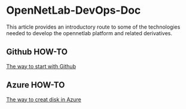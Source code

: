 # OpenNetLab-DevOps-Doc
This article provides an introductory route to some of the technologies needed to develop the opennetlab platform and related derivatives.
## Github HOW-TO
[The way to start with Github](./Github-Quick-Start.md)
## Azure HOW-TO
[The way to creat disk in Azure](./How-To-Create-Disk-In-Azure.md)

